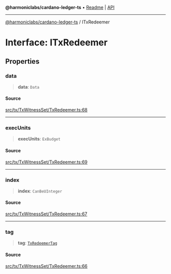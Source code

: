 **@harmoniclabs/cardano-ledger-ts** • [Readme](../README.md) \| [API](../globals.md)

***

[@harmoniclabs/cardano-ledger-ts](../README.md) / ITxRedeemer

# Interface: ITxRedeemer

## Properties

### data

> **data**: `Data`

#### Source

[src/tx/TxWitnessSet/TxRedeemer.ts:68](https://github.com/HarmonicLabs/cardano-ledger-ts/blob/d1659b0/src/tx/TxWitnessSet/TxRedeemer.ts#L68)

***

### execUnits

> **execUnits**: `ExBudget`

#### Source

[src/tx/TxWitnessSet/TxRedeemer.ts:69](https://github.com/HarmonicLabs/cardano-ledger-ts/blob/d1659b0/src/tx/TxWitnessSet/TxRedeemer.ts#L69)

***

### index

> **index**: `CanBeUInteger`

#### Source

[src/tx/TxWitnessSet/TxRedeemer.ts:67](https://github.com/HarmonicLabs/cardano-ledger-ts/blob/d1659b0/src/tx/TxWitnessSet/TxRedeemer.ts#L67)

***

### tag

> **tag**: [`TxRedeemerTag`](../enumerations/TxRedeemerTag.md)

#### Source

[src/tx/TxWitnessSet/TxRedeemer.ts:66](https://github.com/HarmonicLabs/cardano-ledger-ts/blob/d1659b0/src/tx/TxWitnessSet/TxRedeemer.ts#L66)
